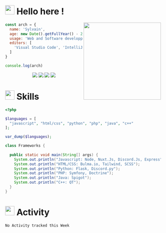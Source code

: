 <h1><img src="https://files.catbox.moe/updxvf.gif" width="30"> Hello here !</h1>
<img src="https://files.catbox.moe/ybzl8e.gif" width="250" align="right">

```js
const arch = {
  name: 'Sylvain',
  age: new Date().getFullYear() - 2001,
  usage: 'Web and Software developper',
  editors: [
    'Visual Studio Code', 'IntelliJ IDEA'
  ]
}

console.log(arch)
```

<div align="center">
  <a href="https://github.com/retouching"><img src="https://img.shields.io/github/followers/retouching?color=white&label=Follow&logo=github&style=flat-square"></a>
  <a href="https://twitter.com/0x394"><img src="https://img.shields.io/twitter/follow/0x394?color=%231DA1F2&label=Follow&logo=twitter&style=flat-square"></a>
  <a href="https://t.me/xrch1111"><img src="https://img.shields.io/badge/Telegram-2CA5E0?style=flat-square&logo=telegram&logoColor=white"></a>
  <a href="https://anilist.co/user/arch/"><img src="https://img.shields.io/badge/Follow-11161d?style=flat-square&logo=anilist&logoColor=white"></a>
</div>

<h1><img src="https://cdn.discordapp.com/emojis/589188451304472586.gif" width="30"> Skills</h1>

```php
<?php

$languages = [
  "javascript", "html/css", "python", "php", "java", "c++"
];

var_dump($languages);
```

```java
class Frameworks {
  
  public static void main(String[] args) {
    System.out.println("Javascript: Node, Nuxt.Js, Discord.Js, Express");
    System.out.println("HTML/CSS: Bulma.io, Tailwind, SCSS");
    System.out.println("Python: Flask, Discord.py");
    System.out.println("PHP: Symfony, Doctrine");
    System.out.println("Java: Spigot");
    System.out.println("C++: QT");
  }
}
```

<h1><img src="https://cdn.discordapp.com/emojis/783831649741438996.gif" width="30"> Activity</h1>

<!--START_SECTION:waka-->
```text
No Activity tracked this Week
```
<!--END_SECTION:waka-->
